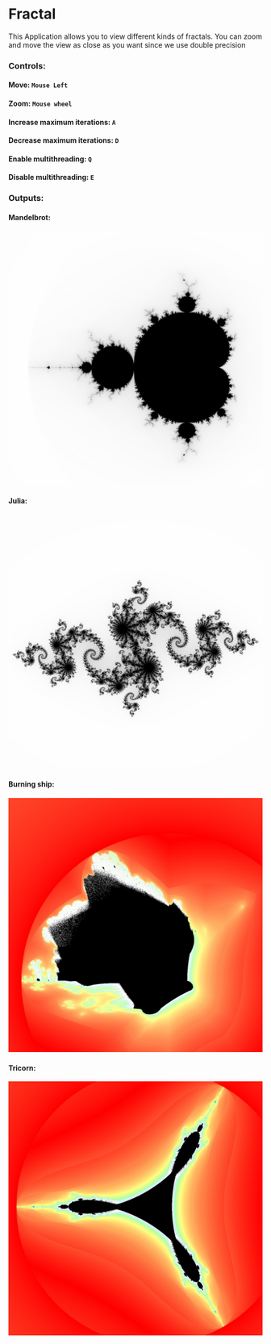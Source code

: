 # Fractal
This Application allows you to view different kinds of fractals.
You can zoom and move the view as close as you want since we use double precision

### Controls:
#### Move: ```Mouse Left```
#### Zoom: ```Mouse wheel```
#### Increase maximum iterations: ```A```
#### Decrease maximum iterations: ```D```
#### Enable multithreading: ```Q```
#### Disable multithreading: ```E```

### Outputs:
#### Mandelbrot:
![alt text](examples/mandelbrot.jpg)
#### Julia:
![alt text](examples/julia.jpg)
#### Burning ship:
![alt text](examples/burning_ship.jpg)
#### Tricorn:
![alt text](examples/tricorn.jpg)
